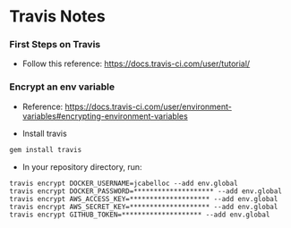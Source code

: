 # Travis Notes

### First Steps on Travis
* Follow this reference: https://docs.travis-ci.com/user/tutorial/

### Encrypt an env variable
* Reference: https://docs.travis-ci.com/user/environment-variables#encrypting-environment-variables

* Install travis
```bash
gem install travis
```
* In your repository directory, run:
```
travis encrypt DOCKER_USERNAME=jcabelloc --add env.global
travis encrypt DOCKER_PASSWORD=******************** --add env.global
travis encrypt AWS_ACCESS_KEY=******************** --add env.global
travis encrypt AWS_SECRET_KEY=******************** --add env.global
travis encrypt GITHUB_TOKEN=******************** --add env.global
```
